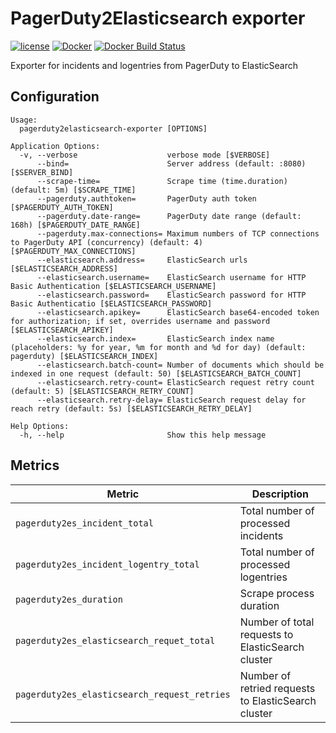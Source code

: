 PagerDuty2Elasticsearch exporter
================================

[![license](https://img.shields.io/github/license/webdevops/pagerduty2elasticsearch-exporter.svg)](https://github.com/webdevops/pagerduty2elasticsearch-exporter/blob/master/LICENSE)
[![Docker](https://img.shields.io/badge/docker-webdevops%2Fpagerduty--exporter-blue.svg?longCache=true&style=flat&logo=docker)](https://hub.docker.com/r/webdevops/pagerduty2elasticsearch-exporter/)
[![Docker Build Status](https://img.shields.io/docker/build/webdevops/pagerduty2elasticsearch-exporter.svg)](https://hub.docker.com/r/webdevops/pagerduty2elasticsearch-exporter/)

Exporter for incidents and logentries from PagerDuty to ElasticSearch

Configuration
-------------

```
Usage:
  pagerduty2elasticsearch-exporter [OPTIONS]

Application Options:
  -v, --verbose                    verbose mode [$VERBOSE]
      --bind=                      Server address (default: :8080) [$SERVER_BIND]
      --scrape-time=               Scrape time (time.duration) (default: 5m) [$SCRAPE_TIME]
      --pagerduty.authtoken=       PagerDuty auth token [$PAGERDUTY_AUTH_TOKEN]
      --pagerduty.date-range=      PagerDuty date range (default: 168h) [$PAGERDUTY_DATE_RANGE]
      --pagerduty.max-connections= Maximum numbers of TCP connections to PagerDuty API (concurrency) (default: 4) [$PAGERDUTY_MAX_CONNECTIONS]
      --elasticsearch.address=     ElasticSearch urls [$ELASTICSEARCH_ADDRESS]
      --elasticsearch.username=    ElasticSearch username for HTTP Basic Authentication [$ELASTICSEARCH_USERNAME]
      --elasticsearch.password=    ElasticSearch password for HTTP Basic Authenticatio [$ELASTICSEARCH_PASSWORD]
      --elasticsearch.apikey=      ElasticSearch base64-encoded token for authorization; if set, overrides username and password [$ELASTICSEARCH_APIKEY]
      --elasticsearch.index=       ElasticSearch index name (placeholders: %y for year, %m for month and %d for day) (default: pagerduty) [$ELASTICSEARCH_INDEX]
      --elasticsearch.batch-count= Number of documents which should be indexed in one request (default: 50) [$ELASTICSEARCH_BATCH_COUNT]
      --elasticsearch.retry-count= ElasticSearch request retry count (default: 5) [$ELASTICSEARCH_RETRY_COUNT]
      --elasticsearch.retry-delay= ElasticSearch request delay for reach retry (default: 5s) [$ELASTICSEARCH_RETRY_DELAY]

Help Options:
  -h, --help                       Show this help message
```

Metrics
-------

| Metric                                       | Description                                                        |
|----------------------------------------------|--------------------------------------------------------------------|
| `pagerduty2es_incident_total`                | Total number of processed incidents                                |
| `pagerduty2es_incident_logentry_total`       | Total number of processed logentries                               |
| `pagerduty2es_duration`                      | Scrape process duration                                            |
| `pagerduty2es_elasticsearch_requet_total`    | Number of total requests to ElasticSearch cluster                  |
| `pagerduty2es_elasticsearch_request_retries` | Number of retried requests to ElasticSearch cluster                |
